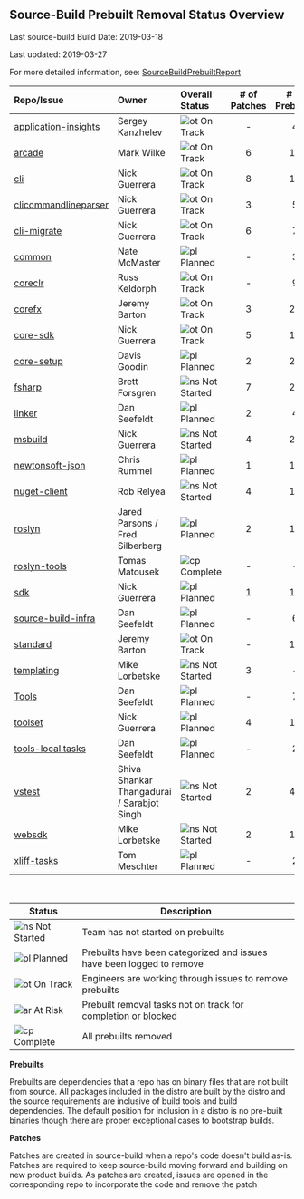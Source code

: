## Source-Build Prebuilt Removal Status Overview

Last source-build Build Date: 2019-03-18

Last updated: 2019-03-27

For more detailed information, see: [SourceBuildPrebuiltReport](https://msit.powerbi.com/groups/dc6359c5-e96a-44ce-9d86-0af7fab1c15e/dashboards/73f852d5-4ca7-45d7-8e5c-977c2da3b11c/reports/64e989dd-8072-4d84-8268-140bde0cbc7d/ReportSection4ba78a029c61708d6808)

| Repo/Issue | Owner | Overall Status | # of Patches | # of Prebuilts | Comments |
| :--- | :--- | :--- |  :---: | :---: | --- |
| [application-insights][900] | Sergey Kanzhelev | ![ot] On Track | - | 4 |
| [arcade][970] | Mark Wilke | ![ot] On Track | 6 | 15 |
| [cli][880] | Nick Guerrera | ![ot] On Track | 8 | 19 |
| [clicommandlineparser][976] | Nick Guerrera | ![ot] On Track | 3 | 5 |
| [cli-migrate][881] | Nick Guerrera | ![ot] On Track | 6 | 7 |
| [common][882] | Nate McMaster | ![pl] Planned | - | 3 |
| [coreclr][883] | Russ Keldorph | ![ot] On Track | - | 9 |
| [corefx][884] | Jeremy Barton | ![ot] On Track | 3 | 26 |
| [core-sdk][972] | Nick Guerrera | ![ot] On Track | 5 | 11 |
| [core-setup][885] | Davis Goodin | ![pl] Planned | 2 | 25 |
| [fsharp][886] | Brett Forsgren | ![ns] Not Started | 7 | 25 |
| [linker][887] | Dan Seefeldt | ![pl] Planned | 2 | 4 |
| [msbuild][888] | Nick Guerrera | ![ns] Not Started | 4 | 23 |
| [newtonsoft-json][889] | Chris Rummel | ![pl] Planned | 1 | 14 |
| [nuget-client][890] | Rob Relyea | ![ns] Not Started | 4 | 10 |
| [roslyn][891] | Jared Parsons / Fred Silberberg | ![pl] Planned | 2 | 18 |
| [roslyn-tools][892] | Tomas Matousek | ![cp] Complete | - | - | Repo removed
| [sdk][893] | Nick Guerrera | ![pl] Planned | 1 | 10 |
| [source-build-infra][975] | Dan Seefeldt | ![pl] Planned | - | 6 |
| [standard][894] | Jeremy Barton | ![ot] On Track | - | 15 |
| [templating][895] | Mike Lorbetske | ![ns] Not Started | 3 | - |
| [Tools][974] | Dan Seefeldt | ![pl] Planned | - | 7 |
| [toolset][973] | Nick Guerrera | ![pl] Planned | 4 | 14 |
| [tools-local tasks][971] | Dan Seefeldt | ![pl] Planned | - | 2 |
| [vstest][896] | Shiva Shankar Thangadurai / Sarabjot Singh | ![ns] Not Started | 2 | 41 |
| [websdk][897] | Mike Lorbetske | ![ns] Not Started | 2 | 10 |
| [xliff-tasks][899] | Tom Meschter | ![pl] Planned | - | 2 |

<br/>

| Status   | Description |
| -------- | ----------- |
| ![ns] Not Started | Team has not started on prebuilts |
| ![pl] Planned | Prebuilts have been categorized and issues have been logged to remove |
| ![ot] On Track | Engineers are working through issues to remove prebuilts |
| ![ar] At Risk  | Prebuilt removal tasks not on track for completion or blocked |
| ![cp] Complete | All prebuilts removed |

[ns]: https://img.icons8.com/office/16/000000/medium-risk.png
[pl]: https://img.icons8.com/office/16/000000/gantt-chart.png
[ot]: https://img.icons8.com/office/16/000000/gps-device.png
[ar]: https://img.icons8.com/office/16/000000/high-risk.png
[cp]: https://img.icons8.com/office/16/000000/checked.png

**Prebuilts**

Prebuilts are dependencies that a repo has on binary files that are not built from source.  All packages included in the distro are built by the distro and the source requirements are inclusive of build tools and build dependencies. The default position for inclusion in a distro is no pre-built binaries though there are proper exceptional cases to bootstrap builds.

**Patches**

Patches are created in source-build when a repo's code doesn't build as-is. Patches are required to keep source-build moving forward and building on new product builds. As patches are created, issues are opened in the corresponding repo to incorporate the code and remove the patch

[startOfIssuesList]: https://dummy
[900]: https://github.com/dotnet/source-build/issues/900
[970]: https://github.com/dotnet/source-build/issues/970
[880]: https://github.com/dotnet/source-build/issues/880
[881]: https://github.com/dotnet/source-build/issues/881
[976]: https://github.com/dotnet/source-build/issues/976
[882]: https://github.com/dotnet/source-build/issues/882
[883]: https://github.com/dotnet/source-build/issues/883
[884]: https://github.com/dotnet/source-build/issues/884
[972]: https://github.com/dotnet/source-build/issues/972
[885]: https://github.com/dotnet/source-build/issues/885
[886]: https://github.com/dotnet/source-build/issues/886
[887]: https://github.com/dotnet/source-build/issues/887
[888]: https://github.com/dotnet/source-build/issues/888
[889]: https://github.com/dotnet/source-build/issues/889
[890]: https://github.com/dotnet/source-build/issues/890
[891]: https://github.com/dotnet/source-build/issues/891
[892]: https://github.com/dotnet/source-build/issues/892
[893]: https://github.com/dotnet/source-build/issues/893
[894]: https://github.com/dotnet/source-build/issues/894
[895]: https://github.com/dotnet/source-build/issues/895
[975]: https://github.com/dotnet/source-build/issues/975
[971]: https://github.com/dotnet/source-build/issues/971
[973]: https://github.com/dotnet/source-build/issues/973
[974]: https://github.com/dotnet/source-build/issues/974
[896]: https://github.com/dotnet/source-build/issues/896
[897]: https://github.com/dotnet/source-build/issues/897
[899]: https://github.com/dotnet/source-build/issues/899
